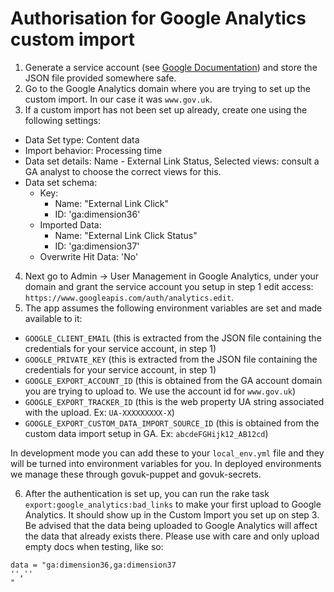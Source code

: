 # Authorisation for Google Analytics custom import

1. Generate a service account (see [Google Documentation](https://developers.google.com/api-client-library/ruby/auth/service-accounts)) 
and store the JSON file provided somewhere safe.
2. Go to the Google Analytics domain where you are trying to set up the custom import. In our case it was `www.gov.uk`.
3. If a custom import has not been set up already, create one using the following settings: 
- Data Set type: Content data
- Import behavior: Processing time
- Data set details: Name - External Link Status, Selected views: consult a GA analyst to choose the correct views for this. 
- Data set schema: 
    - Key: 
        - Name: "External Link Click"
        - ID: 'ga:dimension36'
    - Imported Data:
        - Name: "External Link Click Status"
        - ID: 'ga:dimension37'
    - Overwrite Hit Data: 'No'
4. Next go to Admin -> User Management in Google Analytics, under your domain and grant the service account you setup in step 1 edit access: `https://www.googleapis.com/auth/analytics.edit`.
5. The app assumes the following environment variables are set and made available to it: 
- `GOOGLE_CLIENT_EMAIL` (this is extracted from the JSON file containing the credentials for your service account, in step 1)
- `GOOGLE_PRIVATE_KEY` (this is extracted from the JSON file containing the credentials for your service account, in step 1)
- `GOOGLE_EXPORT_ACCOUNT_ID` (this is obtained from the GA account domain you are trying to upload to. We use the account id for `www.gov.uk`)
- `GOOGLE_EXPORT_TRACKER_ID` (this is the web property UA string associated with the upload. Ex: `UA-XXXXXXXXX-X`)
- `GOOGLE_EXPORT_CUSTOM_DATA_IMPORT_SOURCE_ID` (this is obtained from the custom data import setup in GA. Ex: `abcdeFGHijk12_AB12cd`)

In development mode you can add these to your `local_env.yml` file and they will be turned into environment variables for you. In deployed environments we manage these through govuk-puppet and govuk-secrets.

6. After the authentication is set up, you can run the rake task `export:google_analytics:bad_links` to make your first upload to Google Analytics. 
It should show up in the Custom Import you set up on step 3. 
Be advised that the data being uploaded to Google Analytics will affect the data that already exists there. 
Please use with care and only upload empty docs when testing, like so: 

```
data = "ga:dimension36,ga:dimension37
'',''
"
```
